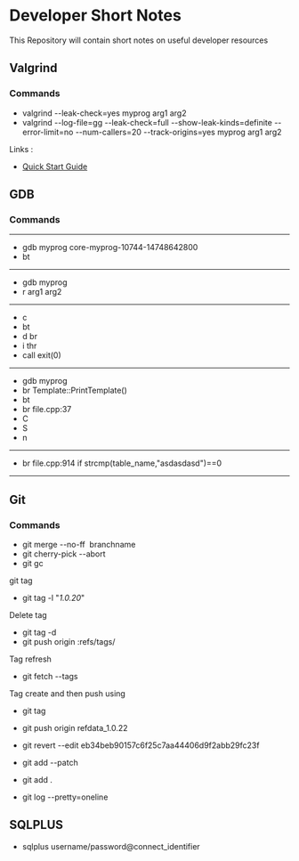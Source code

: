 # Developer Short Notes
This Repository will contain short notes on useful developer resources

## Valgrind
### Commands
* valgrind --leak-check=yes myprog arg1 arg2
* valgrind --log-file=gg --leak-check=full --show-leak-kinds=definite --error-limit=no --num-callers=20 --track-origins=yes myprog arg1 arg2

Links : 
* [Quick Start Guide](https://www.valgrind.org/docs/manual/quick-start.html#quick-start.interpret)

## GDB
### Commands
---
* gdb myprog core-myprog-10744-14748642800
* bt
---
* gdb myprog
* r arg1 arg2
---
* c
* bt
* d br
* i thr
* call exit(0)
---
* gdb myprog
* br Template::PrintTemplate()
* bt
* br file.cpp:37
* C
* S
* n
---
* br file.cpp:914 if strcmp(table_name,"asdasdasd")==0
---

## Git
### Commands
* git merge --no-ff  branchname
* git cherry-pick --abort
* git gc


git tag
* git tag -l "*1.0.20*"

Delete tag
* git tag -d <tag>
* git push origin :refs/tags/<tag>

Tag refresh
* git fetch --tags

Tag create and then push using
* git tag 
* git push origin refdata_1.0.22

* git revert --edit eb34beb90157c6f25c7aa44406d9f2abb29fc23f


* git add --patch <filename>
* git add .
* git log --pretty=oneline

## SQLPLUS
* sqlplus username/password@connect_identifier
